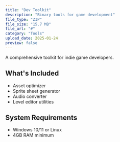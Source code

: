 ```yaml
---
title: "Dev Toolkit"
description: "Binary tools for game development"
file_type: "ZIP"
file_size: "15.7 MB"
file_url: "#"
category: "Tools"
upload_date: 2025-01-24
preview: false
---
```


A comprehensive toolkit for indie game developers.

## What's Included
- Asset optimizer
- Sprite sheet generator
- Audio converter
- Level editor utilities

## System Requirements
- Windows 10/11 or Linux
- 4GB RAM minimum

